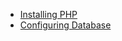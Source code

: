 - [Installing PHP](/Wiki/Ubuntu/100-LAMP-Stack/102-intalling_PHP.md)
- [Configuring Database](/Wiki/Ubuntu/100-LAMP-Stack/103-configuring-databases.md)